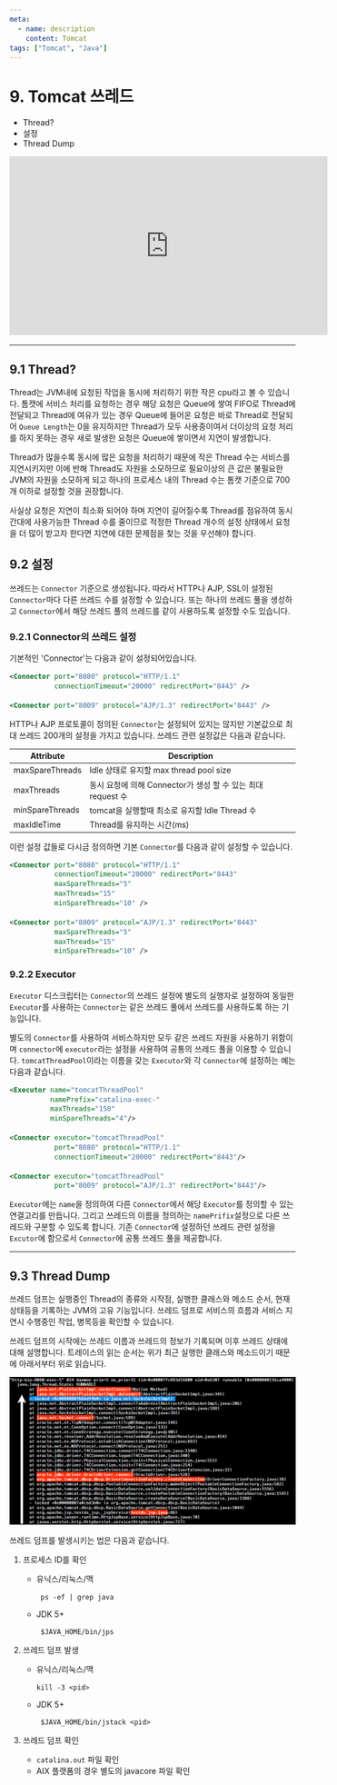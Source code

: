 ```yaml
---
meta:
  - name: description
    content: Tomcat
tags: ["Tomcat", "Java"]
---
```


# 9. Tomcat 쓰레드

- Thread?
- 설정
- Thread Dump

<iframe width="560" height="315" src="https://www.youtube.com/embed/sKiEidnV0nI" frameborder="0" allow="accelerometer; autoplay; encrypted-media; gyroscope; picture-in-picture" allowfullscreen></iframe>

- - -

## 9.1 Thread?
Thread는 JVM내에 요청된 작업을 동시에 처리하기 위한 작은 cpu라고 볼 수 있습니다. 톰캣에 서비스 처리를 요청하는 경우 해당 요청은 Queue에 쌓여 FIFO로 Thread에 전달되고 Thread에 여유가 있는 경우 Queue에 들어온 요청은 바로 Thread로 전달되어 `Queue Length`는 0을 유지하지만 Thread가 모두 사용중이여서 더이상의 요청 처리를 하지 못하는 경우 새로 발생한 요청은 Queue에 쌓이면서 지연이 발생합니다.

Thread가 많을수록 동시에 많은 요청을 처리하기 때문에 작은 Thread 수는 서비스를 지연시키지만 이에 반해 Thread도 자원을 소모하므로 필요이상의 큰 값은 불필요한 JVM의 자원을 소모하게 되고 하나의 프로세스 내의 Thread 수는 톰캣 기준으로 700개 이하로 설정할 것을 권장합니다.

사실상 요청은 지연이 최소화 되어야 하며 지연이 길어질수록 Thread를 점유하여 동시간대에 사용가능한 Thread 수를 줄이므로 적정한 Thread 개수의 설정 상태에서 요청을 더 많이 받고자 한다면 지연에 대한 문제점을 찾는 것을 우선해야 합니다.


## 9.2 설정
쓰레드는 `Connector` 기준으로 생성됩니다. 따라서 HTTP나 AJP, SSL이 설정된 `Connector`마다 다른 쓰레드 수를 설정할 수 있습니다. 또는 하나의 쓰레드 풀을 생성하고 `Connector`에서 해당 쓰레드 풀의 쓰레드를 같이 사용하도록 설정할 수도 있습니다.

### 9.2.1 Connector의 쓰레드 설정
기본적인 'Connector'는 다음과 같이 설정되어있습니다.

```xml
<Connector port="8080" protocol="HTTP/1.1"
           connectionTimeout="20000" redirectPort="8443" />
           
<Connector port="8009" protocol="AJP/1.3" redirectPort="8443" />
```

HTTP나 AJP 프로토콜이 정의된 `Connector`는 설정되어 있지는 않지만 기본값으로 최대 쓰레드 200개의 설정을 가지고 있습니다. 쓰레드 관련 설정값은 다음과 같습니다.

| Attribute       | Description                                                  |
| --------------- | ------------------------------------------------------------ |
| maxSpareThreads | Idle 상태로 유지할 max thread pool size                      |
| maxThreads      | 동시 요청에 의해 Connector가 생성 할 수 있는 최대 request 수 |
| minSpareThreads | tomcat을 실행할때 최소로 유지할 Idle Thread 수               |
| maxIdleTime     | Thread를 유지하는 시간(ms)                                   |

이런 설정 값들로 다시금 정의하면 기본 `Connector`를 다음과 같이 설정할 수 있습니다.

```xml
<Connector port="8080" protocol="HTTP/1.1"
           connectionTimeout="20000" redirectPort="8443"
           maxSpareThreads="5"
           maxThreads="15"
           minSpareThreads="10" />
           
<Connector port="8009" protocol="AJP/1.3" redirectPort="8443"
           maxSpareThreads="5"
           maxThreads="15"
           minSpareThreads="10" />
```

### 9.2.2 Executor
`Executor` 디스크립터는 `Connector`의 쓰레드 설정에 별도의 실행자로 설정하여 동일한 `Executor`를 사용하는 `Connector`는 같은 쓰레드 풀에서 쓰레드를 사용하도록 하는 기능입니다.

별도의 `Connector`를 사용하여 서비스하지만 모두 같은 쓰레드 자원을 사용하기 위함이며 `connector`에 `executor`라는 설정을 사용하여 공통의 쓰레드 풀을 이용할 수 있습니다. `tomcatThreadPool`이라는 이름을 갖는 `Executor`와 각 `Connector`에 설정하는 예는 다음과 같습니다.

```xml
<Executor name="tomcatThreadPool"
          namePrefix="catalina-exec-"
          maxThreads="150"
          minSpareThreads="4"/>

<Connector executor="tomcatThreadPool"
           port="8080" protocol="HTTP/1.1"
           connectionTimeout="20000" redirectPort="8443"/>
           
<Connector executor="tomcatThreadPool"
           port="8009" protocol="AJP/1.3" redirectPort="8443"/>
```

`Executor`에는 `name`을 정의하여 다른 `Connector`에서 해당 `Executor`를 정의할 수 있는 연결고리를 만듭니다. 그리고 쓰레드의 이름을 정의하는 `namePrifix`설정으로 다른 쓰레드와 구분할 수 있도록 합니다. 기존 `Connector`에 설정하던 쓰레드 관련 설정을 `Excutor`에 함으로서 `Connector`에 공통 쓰레드 풀을 제공합니다.

- - -

## 9.3 Thread Dump
쓰레드 덤프는 실행중인 Thread의 종류와 시작점, 실행한 클래스와 메소드 순서, 현재 상태등을 기록하는 JVM의 고유 기능입니다. 쓰레드 덤프로 서비스의 흐름과 서비스 지연시 수행중인 작업, 병목등을 확인할 수 있습니다. 

쓰레드 덤프의 시작에는 쓰레드 이름과 쓰레드의 정보가 기록되며 이후 쓰레드 상태에 대해 설명합니다.
트레이스의 읽는 순서는 위가 최근 실행한 클래스와 메소드이기 때문에 아래서부터 위로 읽습니다.

![ThreadDump](https://raw.githubusercontent.com/Great-Stone/great-stone.github.io/master/assets/img/Tomcat_youtube/ThreadDump.png)

쓰레드 덤프를 발생시키는 법은 다음과 같습니다.

1. 프로세스 ID를 확인

   - 유닉스/리눅스/맥

     ```
      ps -ef | grep java
     ```

   - JDK 5+

     ```
      $JAVA_HOME/bin/jps
     ```

2. 쓰레드 덤프 발생

   - 유닉스/리눅스/맥

     ```
     kill -3 <pid>
     ```

   - JDK 5+

     ```
      $JAVA_HOME/bin/jstack <pid>
     ```

3. 쓰레드 덤프 확인

   - `catalina.out` 파일 확인
   - AIX 플랫폼의 경우 별도의 javacore 파일 확인
